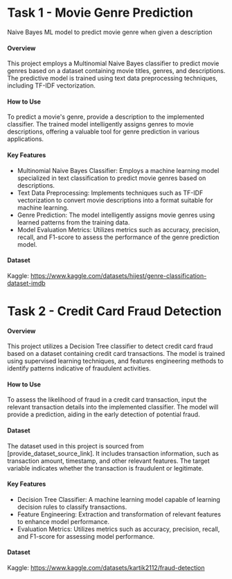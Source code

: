 # Task 1 - Movie Genre Prediction
Naive Bayes ML model to predict movie genre when given a description

#### Overview
This project employs a Multinomial Naive Bayes classifier to predict movie genres based on a dataset containing movie titles, genres, and descriptions. The predictive model is trained using text data preprocessing techniques, including TF-IDF vectorization.

#### How to Use
To predict a movie's genre, provide a description to the implemented classifier. The trained model intelligently assigns genres to movie descriptions, offering a valuable tool for genre prediction in various applications.

#### Key Features

- Multinomial Naive Bayes Classifier: Employs a machine learning model specialized in text classification to predict movie genres based on descriptions.
- Text Data Preprocessing: Implements techniques such as TF-IDF vectorization to convert movie descriptions into a format suitable for machine learning.
- Genre Prediction: The model intelligently assigns movie genres using learned patterns from the training data.
- Model Evaluation Metrics: Utilizes metrics such as accuracy, precision, recall, and F1-score to assess the performance of the genre prediction model.

#### Dataset
Kaggle: https://www.kaggle.com/datasets/hijest/genre-classification-dataset-imdb

# Task 2 - Credit Card Fraud Detection

#### Overview

This project utilizes a Decision Tree classifier to detect credit card fraud based on a dataset containing credit card transactions. The model is trained using supervised learning techniques, and features engineering methods to identify patterns indicative of fraudulent activities.

#### How to Use

To assess the likelihood of fraud in a credit card transaction, input the relevant transaction details into the implemented classifier. The model will provide a prediction, aiding in the early detection of potential fraud.

#### Dataset

The dataset used in this project is sourced from [provide_dataset_source_link]. It includes transaction information, such as transaction amount, timestamp, and other relevant features. The target variable indicates whether the transaction is fraudulent or legitimate.

#### Key Features

- Decision Tree Classifier: A machine learning model capable of learning decision rules to classify transactions.
- Feature Engineering: Extraction and transformation of relevant features to enhance model performance.
- Evaluation Metrics: Utilizes metrics such as accuracy, precision, recall, and F1-score for assessing model performance.

#### Dataset
Kaggle: https://www.kaggle.com/datasets/kartik2112/fraud-detection
